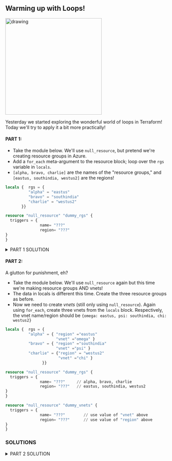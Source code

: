 ## Warming up with Loops!

<img src="https://miro.medium.com/max/651/1*feDY6Noa9b7WmizyIMcASQ.jpeg" alt="drawing" width="300"/>

Yesterday we started exploring the wonderful world of loops in Terraform! Today we'll try to apply it a bit more practically!

#### PART 1:
- Take the module below. We'll use `null_resource`, but pretend we're creating resource groups in Azure. 
- Add a `for_each` meta-argument to the resource block; loop over the `rgs` variable in `locals`.
- `[alpha, bravo, charlie]` are the names of the "resource groups," and `[eastus, southindia, westus2]` are the regions!

```terraform
locals {  rgs = {
          "alpha" = "eastus"
          "bravo" = "southindia"
          "charlie" = "westus2"
       }}

resource "null_resource" "dummy_rgs" {
  triggers = {
               name= "???"
               region= "???"
}
}
```

<details>
<summary>PART 1 SOLUTION</summary>
<br>
          
```terraform
locals {  rgs = {
          "alpha" = "eastus"
          "bravo" = "southindia"
          "charlie" = "westus2"
       }}

resource "null_resource" "dummy_rgs" {
  for_each = tomap(local.rgs)
  triggers = {
               name= each.key
               region= each.value
}
}
```
          
</details>

#### PART 2:
A glutton for punishment, eh?

- Take the module below. We'll use `null_resource` again but this time we're making resource groups AND vnets! 
- The data in locals is different this time. Create the three resource groups as before.
- Now we need to create *vnets* (still only using `null_resource`). Again using `for_each`, create three vnets from the `locals` block. Respectively, the vnet name/region should be `{omega: eastus, psi: southindia, chi: westus2}`

```terraform
locals {  rgs = {
          "alpha" = { "region" ="eastus"
                      "vnet" ="omega" }
          "bravo" = { "region" ="southindia"
                      "vnet" ="psi" }
          "charlie" = {"region" = "westus2"
                       "vnet" ="chi" }
                }}

resource "null_resource" "dummy_rgs" {
  triggers = {
               name= "???"     // alpha, bravo, charlie
               region= "???"   // eastus, southindia, westus2
}
}

resource "null_resource" "dummy_vnets" {
  triggers = {
               name= "???"        // use value of "vnet" above
               region= "???"      // use value of "region" above
}
}
```

### SOLUTIONS




<details>
<summary>PART 2 SOLUTION</summary>
<br>
          
```terraform
locals {  rgs = {
          "alpha" = { "region" ="eastus"
                      "vnet" ="omega" }
          "bravo" = { "region" ="southindia"
                      "vnet" ="psi" }
          "charlie" = {"region" = "westus2"
                       "vnet" ="chi" }
                }}

resource "null_resource" "dummy_rgs" {
  for_each = local.rgs
  triggers = {
               name= each.key     // alpha, bravo, charlie
               region= each.value.region   // eastus, southindia, westus2
}
}

resource "null_resource" "dummy_vnets" {
  for_each = local.rgs
  triggers = {
               name= each.value.vnet        // use value of "vnet" above
               region= each.value.region      // use value of "region" above
               rg= each.key
}
}
```
          
</details>

